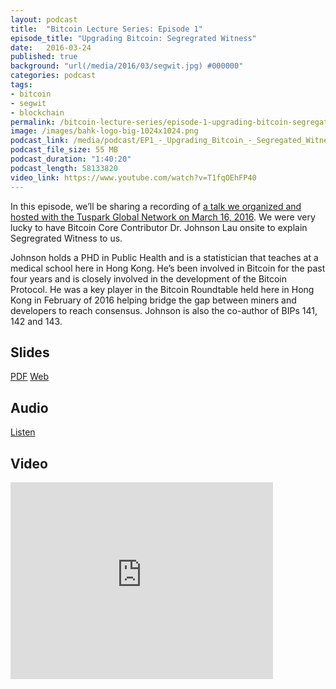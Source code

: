 ```yaml
---
layout: podcast
title:  "Bitcoin Lecture Series: Episode 1"
episode_title: "Upgrading Bitcoin: Segregrated Witness"
date:   2016-03-24
published: true
background: "url(/media/2016/03/segwit.jpg) #000000"
categories: podcast
tags:
- bitcoin
- segwit
- blockchain
permalink: /bitcoin-lecture-series/episode-1-upgrading-bitcoin-segregated-witness
image: /images/bahk-logo-big-1024x1024.png
podcast_link: /media/podcast/EP1_-_Upgrading_Bitcoin_-_Segregated_Witness-mono.m4a
podcast_file_size: 55 MB
podcast_duration: "1:40:20"
podcast_length: 58133820
video_link: https://www.youtube.com/watch?v=T1fqOEhFP40
---
```


In this episode, we’ll be sharing a recording of [a talk we organized and hosted with the Tuspark Global Network on March 16, 2016][1]. We were very lucky to have Bitcoin Core Contributor Dr. Johnson Lau onsite to explain Segregrated Witness to us.

Johnson holds a PHD in Public Health and is a statistician that teaches at a medical school here in Hong Kong. He’s been involved in Bitcoin for the past four years and is closely involved in the development of the Bitcoin Protocol. He was a key player in the Bitcoin Roundtable held here in Hong Kong in February of 2016 helping bridge the gap between miners and developers to reach consensus. Johnson is also the co-author of BIPs 141, 142 and 143.

## Slides

[PDF][3] [Web][4]

## Audio

[Listen][5]

## Video

<iframe width="420" height="315" src="https://www.youtube.com/embed/T1fqOEhFP40" frameborder="0" allowfullscreen></iframe>


[1]: /2016-tuspark-segregated-witnesses/
[3]: /media/presentations/2016-03-16/2016-03-16-Segregated_Witness.pdf
[4]: /media/presentations/2016-03-16/segregated-witness/
[5]: /media/podcast/EP1_-_Upgrading_Bitcoin_-_Segregated_Witness-mono.m4a
